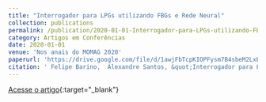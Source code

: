 ```yaml
---
title: "Interrogador para LPGs utilizando FBGs e Rede Neural"
collection: publications
permalink: /publication/2020-01-01-Interrogador-para-LPGs-utilizando-FBGs-e-Rede-Neural
category: Artigos em Conferências
date: 2020-01-01
venue: 'Nos anais do MOMAG 2020'
paperurl: 'https://drive.google.com/file/d/1awjFbTcpKIOPFysm7B4sbeM2LxB-AcKG/view?ts=602fbb6b'
citation: ' Felipe Barino,  Alexandre Santos, &quot;Interrogador para LPGs utilizando FBGs e Rede Neural.&quot; Nos anais do MOMAG 2020, 2020.'
---
```

[Acesse o artigo](https://drive.google.com/file/d/1awjFbTcpKIOPFysm7B4sbeM2LxB-AcKG/view?ts=602fbb6b){:target="_blank"}
